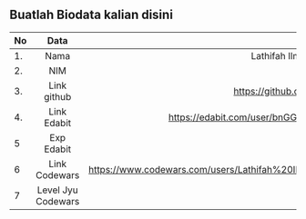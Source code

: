 **Buatlah Biodata kalian disini** <br />
----------------------------------------
|No | Data  | Isian|
|---|:-------:|------:|
|1. |Nama     | Lathifah Ilmi Rahmani Lubis |
|2.| NIM        | 2210312055 |
|3. |Link github | https://github.com/lathifahilmiR |
|4.| Link Edabit |https://edabit.com/user/bnGGhuEX9JaXsfS2A  |
|5|Exp Edabit   | 105 XP  |
|6| Link Codewars|  https://www.codewars.com/users/Lathifah%20Ilmi/badges/large  |
|7| Level Jyu Codewars|6 Kyu|


